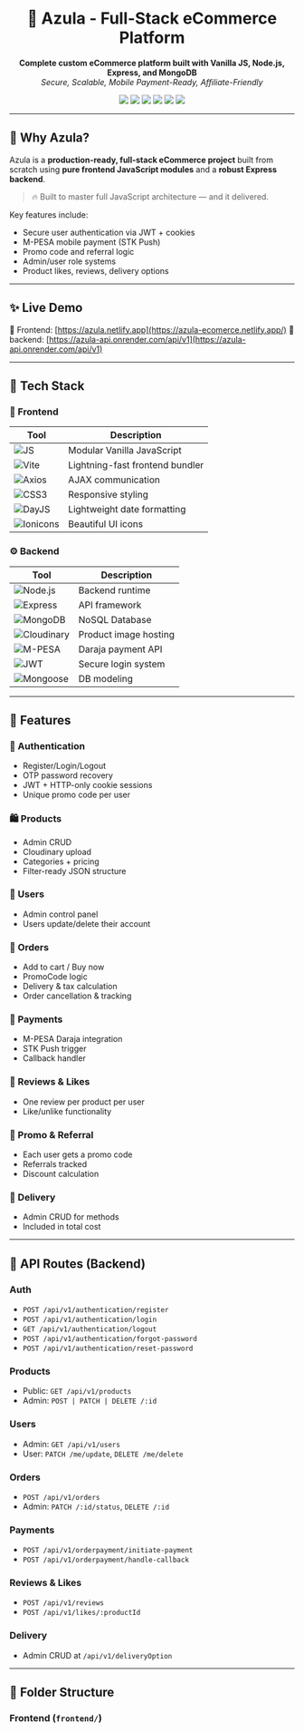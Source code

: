 <h1 align="center">🛒 Azula - Full-Stack eCommerce Platform</h1>

<p align="center">
  <strong>Complete custom eCommerce platform built with Vanilla JS, Node.js, Express, and MongoDB</strong><br>
  <em>Secure, Scalable, Mobile Payment-Ready, Affiliate-Friendly</em>
</p>

<p align="center">
  <a href="#"><img src="https://img.shields.io/badge/Frontend-Vanilla%20JS-yellow?style=for-the-badge&logo=javascript" /></a>
  <a href="#"><img src="https://img.shields.io/badge/Backend-Node.js-green?style=for-the-badge&logo=node.js" /></a>
  <a href="#"><img src="https://img.shields.io/badge/Database-MongoDB-brightgreen?style=for-the-badge&logo=mongodb" /></a>
  <a href="#"><img src="https://img.shields.io/badge/API-Powered%20by%20Express-blue?style=for-the-badge&logo=express" /></a>
  <a href="#"><img src="https://img.shields.io/badge/Payment-MPESA%20Daraja-lightgrey?style=for-the-badge" /></a>
  <a href="#"><img src="https://img.shields.io/badge/Cloudinary-Image%20Upload-informational?style=for-the-badge&logo=cloudinary" /></a>
</p>

---

## 🌟 Why Azula?

Azula is a **production-ready, full-stack eCommerce project** built from scratch using **pure frontend JavaScript modules** and a **robust Express backend**.

> 🔥 Built to master full JavaScript architecture — and it delivered.

Key features include:

- Secure user authentication via JWT + cookies
- M-PESA mobile payment (STK Push)
- Promo code and referral logic
- Admin/user role systems
- Product likes, reviews, delivery options

---

## ✨ Live Demo

🔗 Frontend: [https://azula.netlify.app](https://azula-ecomerce.netlify.app/)
🔗 backend: [https://azula-api.onrender.com/api/v1](https://azula-api.onrender.com/api/v1)

---

## 🧠 Tech Stack

### 🧩 Frontend

| Tool                                                                                 | Description                     |
| ------------------------------------------------------------------------------------ | ------------------------------- |
| ![JS](https://img.shields.io/badge/JavaScript-ES6+-yellow?logo=javascript)           | Modular Vanilla JavaScript      |
| ![Vite](https://img.shields.io/badge/Vite-Bundler-blueviolet?logo=vite)              | Lightning-fast frontend bundler |
| ![Axios](https://img.shields.io/badge/Axios-HTTP%20Client-blue?logo=axios)           | AJAX communication              |
| ![CSS3](https://img.shields.io/badge/CSS3-Styling-blue?logo=css3)                    | Responsive styling              |
| ![DayJS](https://img.shields.io/badge/DayJS-Time%20Formatting-red?logo=dayjs)        | Lightweight date formatting     |
| ![Ionicons](https://img.shields.io/badge/Ionicons-Icons-informational?logo=ionicons) | Beautiful UI icons              |

### ⚙️ Backend

| Tool                                                                                             | Description           |
| ------------------------------------------------------------------------------------------------ | --------------------- |
| ![Node.js](https://img.shields.io/badge/Node.js-Runtime-green?logo=node.js)                      | Backend runtime       |
| ![Express](https://img.shields.io/badge/Express.js-API-blue?logo=express)                        | API framework         |
| ![MongoDB](https://img.shields.io/badge/MongoDB-Atlas-brightgreen?logo=mongodb)                  | NoSQL Database        |
| ![Cloudinary](https://img.shields.io/badge/Cloudinary-Image%20Storage-lightgrey?logo=cloudinary) | Product image hosting |
| ![M-PESA](https://img.shields.io/badge/M--PESA-STK%20Push-success?logo=safaricom)                | Daraja payment API    |
| ![JWT](https://img.shields.io/badge/JWT-Authentication-orange?logo=jsonwebtokens)                | Secure login system   |
| ![Mongoose](https://img.shields.io/badge/Mongoose-ODM-red?logo=mongodb)                          | DB modeling           |

---

## 🚀 Features

### 🔐 Authentication

- Register/Login/Logout
- OTP password recovery
- JWT + HTTP-only cookie sessions
- Unique promo code per user

### 🛍️ Products

- Admin CRUD
- Cloudinary upload
- Categories + pricing
- Filter-ready JSON structure

### 👤 Users

- Admin control panel
- Users update/delete their account

### 🛒 Orders

- Add to cart / Buy now
- PromoCode logic
- Delivery & tax calculation
- Order cancellation & tracking

### 💸 Payments

- M-PESA Daraja integration
- STK Push trigger
- Callback handler

### 💬 Reviews & Likes

- One review per product per user
- Like/unlike functionality

### 🎁 Promo & Referral

- Each user gets a promo code
- Referrals tracked
- Discount calculation

### 🚚 Delivery

- Admin CRUD for methods
- Included in total cost

---

## 🔗 API Routes (Backend)

### Auth

- `POST /api/v1/authentication/register`
- `POST /api/v1/authentication/login`
- `GET /api/v1/authentication/logout`
- `POST /api/v1/authentication/forgot-password`
- `POST /api/v1/authentication/reset-password`

### Products

- Public: `GET /api/v1/products`
- Admin: `POST | PATCH | DELETE /:id`

### Users

- Admin: `GET /api/v1/users`
- User: `PATCH /me/update`, `DELETE /me/delete`

### Orders

- `POST /api/v1/orders`
- Admin: `PATCH /:id/status`, `DELETE /:id`

### Payments

- `POST /api/v1/orderpayment/initiate-payment`
- `POST /api/v1/orderpayment/handle-callback`

### Reviews & Likes

- `POST /api/v1/reviews`
- `POST /api/v1/likes/:productId`

### Delivery

- Admin CRUD at `/api/v1/deliveryOption`

---

## 📁 Folder Structure

### Frontend (`frontend/`)
